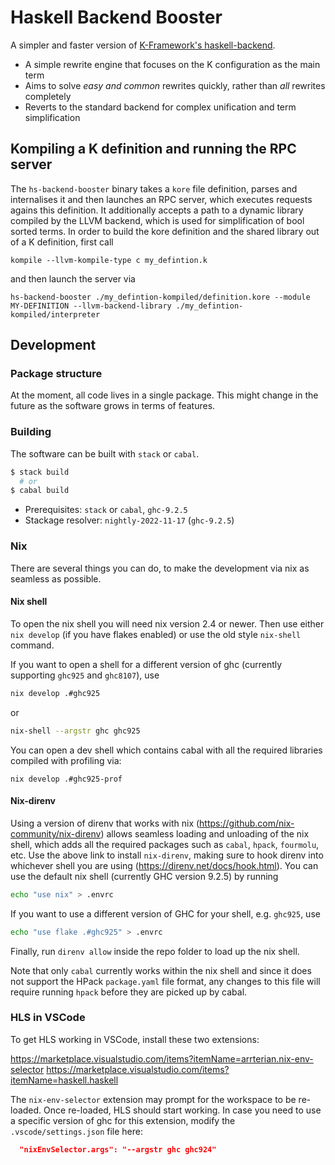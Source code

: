 # Haskell Backend Booster

A simpler and faster version of [K-Framework's haskell-backend](../haskell-backend).

* A simple rewrite engine that focuses on the K configuration as the main term
* Aims to solve _easy and common_ rewrites quickly, rather than _all_ rewrites completely
* Reverts to the standard backend for complex unification and term simplification

## Kompiling a K definition and running the RPC server

The `hs-backend-booster` binary takes a `kore` file definition, parses and internalises it and then launches an RPC server, which executes requests agains this definition. It additionally accepts a path to a dynamic library compiled by the LLVM backend, which is used for simplification of bool sorted terms. In order to build the kore definition and the shared library out of a K definition, first call

```
kompile --llvm-kompile-type c my_defintion.k
```

and then launch the server via

```
hs-backend-booster ./my_defintion-kompiled/definition.kore --module MY-DEFINITION --llvm-backend-library ./my_defintion-kompiled/interpreter
```


## Development

### Package structure

At the moment, all code lives in a single package. This might change in the future as the software grows in terms of features.

### Building

The software can be built with `stack` or `cabal`.

```sh
$ stack build
  # or
$ cabal build
```

* Prerequisites: `stack` or `cabal`, `ghc-9.2.5`
* Stackage resolver: `nightly-2022-11-17` (`ghc-9.2.5`)

### Nix

There are several things you can do, to make the development via nix as seamless as possible.


#### Nix shell

To open the nix shell you will need nix version 2.4 or newer. Then use either `nix develop` (if you have flakes enabled) or use the old style `nix-shell` command.

If you want to open a shell for a different version of ghc (currently supporting `ghc925` and `ghc8107`), use

```bash
nix develop .#ghc925
```
or

```bash
nix-shell --argstr ghc ghc925
```

You can open a dev shell which contains cabal with all the required libraries compiled with profiling via:

```
nix develop .#ghc925-prof
```

#### Nix-direnv

Using a version of direnv that works with nix (https://github.com/nix-community/nix-direnv) allows seamless loading and unloading of the nix shell, which adds all the required packages such as `cabal`, `hpack`, `fourmolu`, etc. Use the above link to install `nix-direnv`, making sure to hook direnv into whichever shell you are using (https://direnv.net/docs/hook.html). You can use the default nix shell (currently GHC version 9.2.5) by running

```bash
echo "use nix" > .envrc
```

If you want to use a different version of GHC for your shell, e.g. `ghc925`, use

```bash
echo "use flake .#ghc925" > .envrc
```

Finally, run `direnv allow` inside the repo folder to load up the nix shell.

Note that only `cabal` currently works within the nix shell and since it does not support the HPack `package.yaml` file format, any changes to this file will require running `hpack` before they are picked up by cabal.

### HLS in VSCode

To get HLS working in VSCode, install these two extensions:

https://marketplace.visualstudio.com/items?itemName=arrterian.nix-env-selector
https://marketplace.visualstudio.com/items?itemName=haskell.haskell

The `nix-env-selector` extension may prompt for the workspace to be re-loaded. Once re-loaded, HLS should start working. In case you need to use a specific version of ghc for this extension, modify the `.vscode/settings.json` file here:

```json
  "nixEnvSelector.args": "--argstr ghc ghc924"
```